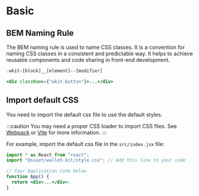# Basic

## BEM Naming Rule

The BEM naming rule is used to name CSS classes. It is a convention for naming CSS classes in a consistent and predictable way. It helps to achieve reusable components and code sharing in front-end development.

```txt
.wkit-[block]__[element]--[modifier]
```

```jsx
<div className={"wkit-button"}>...</div>
```

## Import default CSS

You need to import the default css file to use the default styles.

:::caution
You may need a proper CSS loader to import CSS files. See [Webpack](https://webpack.js.org/loaders/css-loader/) or [Vite](https://vitejs.dev/guide/features.html#css) for more information.
:::

For example, import the default css file in the `src/index.jsx` file:

```jsx title="src/index.jsx"
import * as React from "react";
import "@suiet/wallet-kit/style.css"; // Add this line to your code

// Your Application code below
function App() {
  return <div>...</div>;
}
```

